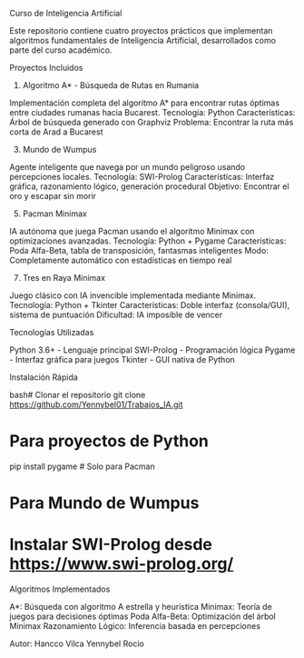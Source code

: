 Curso de Inteligencia Artificial

Este repositorio contiene cuatro proyectos prácticos que implementan algoritmos fundamentales de Inteligencia Artificial, desarrollados como parte del curso académico.

Proyectos Incluidos
1. Algoritmo A* - Búsqueda de Rutas en Rumania

Implementación completa del algoritmo A* para encontrar rutas óptimas entre ciudades rumanas hacia Bucarest.
Tecnología: Python
Características: Árbol de búsqueda generado con Graphviz
Problema: Encontrar la ruta más corta de Arad a Bucarest

3. Mundo de Wumpus

Agente inteligente que navega por un mundo peligroso usando percepciones locales.
Tecnología: SWI-Prolog
Características: Interfaz gráfica, razonamiento lógico, generación procedural
Objetivo: Encontrar el oro y escapar sin morir

5. Pacman Minimax

IA autónoma que juega Pacman usando el algoritmo Minimax con optimizaciones avanzadas.
Tecnología: Python + Pygame
Características: Poda Alfa-Beta, tabla de transposición, fantasmas inteligentes
Modo: Completamente automático con estadísticas en tiempo real

7. Tres en Raya Minimax

Juego clásico con IA invencible implementada mediante Minimax.
Tecnología: Python + Tkinter
Características: Doble interfaz (consola/GUI), sistema de puntuación
Dificultad: IA imposible de vencer

Tecnologías Utilizadas

Python 3.6+ - Lenguaje principal
SWI-Prolog - Programación lógica
Pygame - Interfaz gráfica para juegos
Tkinter - GUI nativa de Python

Instalación Rápida

bash# Clonar el repositorio
git clone https://github.com/Yennybel01/Trabajos_IA.git
# Para proyectos de Python
pip install pygame  # Solo para Pacman
# Para Mundo de Wumpus
# Instalar SWI-Prolog desde https://www.swi-prolog.org/

Algoritmos Implementados

A*: Búsqueda con algoritmo A estrella y heuristica
Minimax: Teoría de juegos para decisiones óptimas
Poda Alfa-Beta: Optimización del árbol Minimax
Razonamiento Lógico: Inferencia basada en percepciones

Autor: Hancco Vilca Yennybel Rocio
